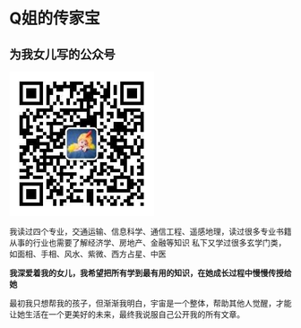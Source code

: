 # Q姐的传家宝

## 为我女儿写的公众号


![公众号二维码](https://github.com/dongwenting/qjiedechuanjiabao/blob/master/%E5%85%AC%E4%BC%97%E5%8F%B7%E4%BA%8C%E7%BB%B4%E7%A0%81.jpg "qjiedechuanjiabao")

我读过四个专业，交通运输、信息科学、通信工程、遥感地理，读过很多专业书籍  
从事的行业也需要了解经济学、房地产、金融等知识
私下又学过很多玄学门类，如面相、手相、风水、紫微、西方占星、中医  

**我深爱着我的女儿，我希望把所有学到最有用的知识，在她成长过程中慢慢传授给她**

最初我只想帮我的孩子，但渐渐我明白，宇宙是一个整体，帮助其他人觉醒，才能让她生活在一个更美好的未来，最终我说服自己公开我的所有文章。